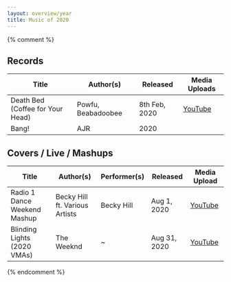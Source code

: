 ```yaml
---
layout: overview/year
title: Music of 2020
---
```


{% comment %}

## Records

| Title                            | Author(s)          | Released      | Media Uploads                                   |
| -------------------------------- | ------------------ | ------------- | ----------------------------------------------- |
| Death Bed (Coffee for Your Head) | Powfu, Beabadoobee | 8th Feb, 2020 | [YouTube](https://youtu.be/watch?v=jJPMnTXl63E) |
| Bang!                            | AJR                | 2020          |                                                 |

## Covers / Live / Mashups

| Title                        | Author(s)                      | Performer(s) | Released     | Media Upload                            |
| ---------------------------- | ------------------------------ | ------------ | ------------ | --------------------------------------- |
| Radio 1 Dance Weekend Mashup | Becky Hill ft. Various Artists | Becky Hill   | Aug 1, 2020  | [YouTube](https://youtu.be/fvBhgaWHCsw) |
| Blinding Lights (2020 VMAs)  | The Weeknd                     | ~            | Aug 31, 2020 | [YouTube](https://youtu.be/zFzwgFO2bsg) |

{% endcomment %}

